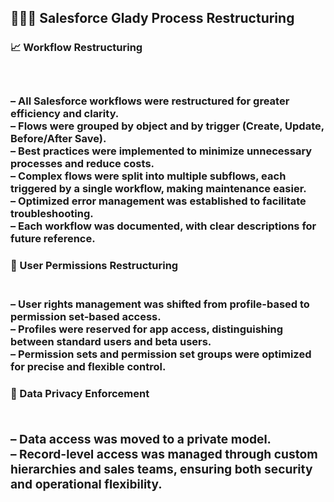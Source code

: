 <section>
  <h2>👨🏼‍💻 Salesforce Glady Process Restructuring</h2>

<strong><h3>📈 Workflow Restructuring</strong><h3><br>
  <p>
    – All Salesforce workflows were restructured for greater efficiency and clarity.<br>
    – Flows were grouped by object and by trigger (Create, Update, Before/After Save).<br>
    – Best practices were implemented to minimize unnecessary processes and reduce costs.<br>
    – Complex flows were split into multiple subflows, each triggered by a single workflow, making maintenance easier.<br>
    – Optimized error management was established to facilitate troubleshooting.<br>
    – Each workflow was documented, with clear descriptions for future reference.<br>
  </p>

  <p>
    <strong><h3>👥 User Permissions Restructuring</strong><h3><br>
    – User rights management was shifted from profile-based to permission set-based access.<br>
    – Profiles were reserved for app access, distinguishing between standard users and beta users.<br>
    – Permission sets and permission set groups were optimized for precise and flexible control.<br>
  </p>

  <p>
    <strong><h3>🔐 Data Privacy Enforcement<h3></strong><br>
    – Data access was moved to a private model.<br>
    – Record-level access was managed through custom hierarchies and sales teams, ensuring both security and operational flexibility.<br>
  </p>
</section>
